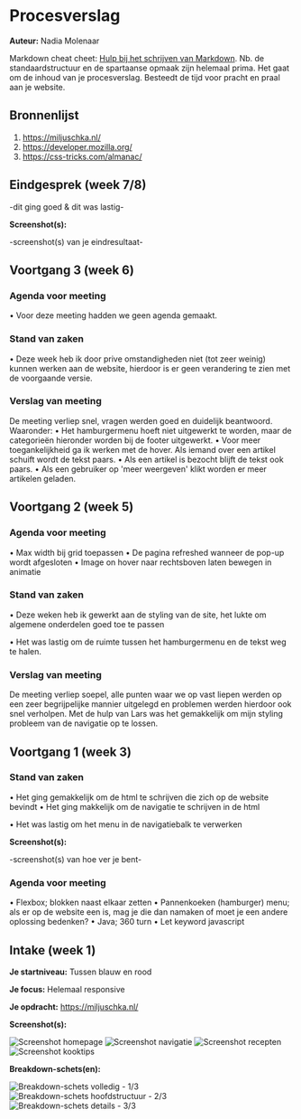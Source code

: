 # Procesverslag
**Auteur:** Nadia Molenaar

Markdown cheat cheet: [Hulp bij het schrijven van Markdown](https://github.com/adam-p/markdown-here/wiki/Markdown-Cheatsheet). Nb. de standaardstructuur en de spartaanse opmaak zijn helemaal prima. Het gaat om de inhoud van je procesverslag. Besteedt de tijd voor pracht en praal aan je website.



## Bronnenlijst
1. https://miljuschka.nl/
2. https://developer.mozilla.org/
3. https://css-tricks.com/almanac/ 



## Eindgesprek (week 7/8)

-dit ging goed & dit was lastig-

**Screenshot(s):**

-screenshot(s) van je eindresultaat-



## Voortgang 3 (week 6)

### Agenda voor meeting

  • Voor deze meeting hadden we geen agenda gemaakt. 

### Stand van zaken

  • Deze week heb ik door prive omstandigheden niet (tot zeer weinig) kunnen werken aan de website, hierdoor is er geen verandering te zien met de voorgaande versie.

### Verslag van meeting
De meeting verliep snel, vragen werden goed en duidelijk beantwoord. Waaronder:
  • Het hamburgermenu hoeft niet uitgewerkt te worden, maar de categorieën hieronder worden bij de footer uitgewerkt.
  • Voor meer toegankelijkheid ga ik werken met de hover. Als iemand over een artikel schuift wordt de tekst paars.
  • Als een artikel is bezocht blijft de tekst ook paars. 
  • Als een gebruiker op 'meer weergeven' klikt worden er meer artikelen geladen.



## Voortgang 2 (week 5)

### Agenda voor meeting

  • Max width bij grid toepassen
  • De pagina refreshed wanneer de pop-up wordt afgesloten
  • Image on hover naar rechtsboven laten bewegen in animatie

### Stand van zaken

  • Deze weken heb ik gewerkt aan de styling van de site, het lukte om algemene onderdelen goed toe te passen
  
  • Het was lastig om de ruimte tussen het hamburgermenu en de tekst weg te halen. 

### Verslag van meeting
De meeting verliep soepel, alle punten waar we op vast liepen werden op een zeer begrijpelijke mannier uitgelegd en problemen werden hierdoor ook snel verholpen. Met de hulp van Lars was het gemakkelijk om mijn styling probleem van de navigatie op te lossen.



## Voortgang 1 (week 3)

### Stand van zaken

  • Het ging gemakkelijk om de html te schrijven die zich op de website bevindt
  • Het ging makkelijk om de navigatie te schrijven in de html
  
  • Het was lastig om het menu in de navigatiebalk te verwerken

**Screenshot(s):**

-screenshot(s) van hoe ver je bent-

### Agenda voor meeting

  • Flexbox; blokken naast elkaar zetten
  • Pannenkoeken (hamburger) menu; als er op de website een is, mag je die dan namaken of moet je een andere oplossing bedenken?
  • Java; 360 turn
  • Let keyword javascript



## Intake (week 1)

**Je startniveau:** Tussen blauw en rood

**Je focus:** Helemaal responsive

**Je opdracht:** https://miljuschka.nl/

**Screenshot(s):**

![Screenshot homepage](images/1-homepage.png)
![Screenshot navigatie](images/2-navigatie.png)
![Screenshot recepten](images/3-recepten.png)
![Screenshot kooktips](images/4-kooktips.png)

**Breakdown-schets(en):**

![Breakdown-schets volledig - 1/3](images/1-breakdown.jpg)
![Breakdown-schets hoofdstructuur - 2/3](images/2-breakdown.jpg)
![Breakdown-schets details - 3/3](images/3-breakdown.jpg)
